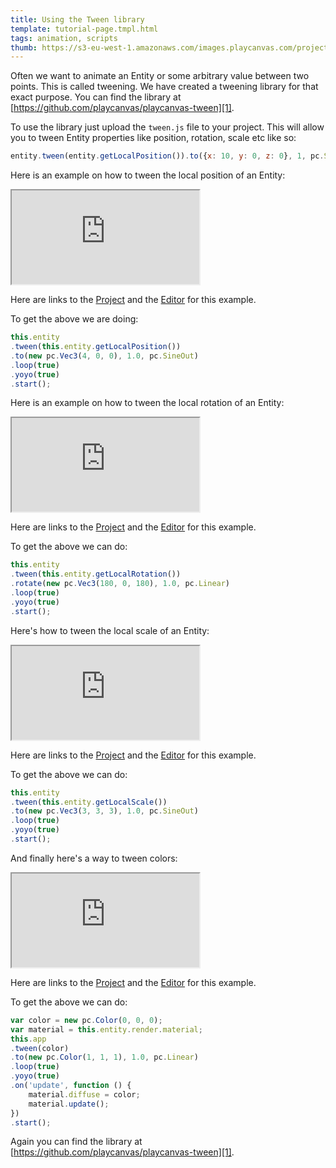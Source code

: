 ```yaml
---
title: Using the Tween library
template: tutorial-page.tmpl.html
tags: animation, scripts
thumb: https://s3-eu-west-1.amazonaws.com/images.playcanvas.com/projects/12/452634/BDFB7E-image-75.jpg
---
```


Often we want to animate an Entity or some arbitrary value between two points. This is called tweening. We have created a tweening library for that exact purpose. You can find the library at [https://github.com/playcanvas/playcanvas-tween][1].

To use the library just upload the `tween.js` file to your project. This will allow you to tween Entity properties like position, rotation, scale etc like so:

```javascript
entity.tween(entity.getLocalPosition()).to({x: 10, y: 0, z: 0}, 1, pc.SineOut);
```

Here is an example on how to tween the local position of an Entity:

<iframe src="https://playcanv.as/b/wEftzstB/"></iframe>

Here are links to the [Project][2] and the [Editor][3] for this example.

To get the above we are doing:

```javascript
this.entity
.tween(this.entity.getLocalPosition())
.to(new pc.Vec3(4, 0, 0), 1.0, pc.SineOut)
.loop(true)
.yoyo(true)
.start();
```

Here is an example on how to tween the local rotation of an Entity:

<iframe src="https://playcanv.as/b/H8553dGa/"></iframe>

Here are links to the [Project][2] and the [Editor][4] for this example.

To get the above we can do:

```javascript
this.entity
.tween(this.entity.getLocalRotation())
.rotate(new pc.Vec3(180, 0, 180), 1.0, pc.Linear)
.loop(true)
.yoyo(true)
.start();
```

Here's how to tween the local scale of an Entity:

<iframe src="https://playcanv.as/b/ndTiHCpD/"></iframe>

Here are links to the [Project][2] and the [Editor][5] for this example.

To get the above we can do:

```javascript
this.entity
.tween(this.entity.getLocalScale())
.to(new pc.Vec3(3, 3, 3), 1.0, pc.SineOut)
.loop(true)
.yoyo(true)
.start();
```

And finally here's a way to tween colors:

<iframe src="https://playcanv.as/b/aoRYsYrc/"></iframe>

Here are links to the [Project][2] and the [Editor][6] for this example.

To get the above we can do:

```javascript
var color = new pc.Color(0, 0, 0);
var material = this.entity.render.material;
this.app
.tween(color)
.to(new pc.Color(1, 1, 1), 1.0, pc.Linear)
.loop(true)
.yoyo(true)
.on('update', function () {
    material.diffuse = color;
    material.update();
})
.start();
```

Again you can find the library at [https://github.com/playcanvas/playcanvas-tween][1].

[1]: https://github.com/playcanvas/playcanvas-tween
[2]: https://playcanvas.com/project/452634/overview/using-the-tween-library
[3]: https://playcanvas.com/editor/scene/491504
[4]: https://playcanvas.com/editor/scene/491558
[5]: https://playcanvas.com/editor/scene/491585
[6]: https://playcanvas.com/editor/scene/491559
